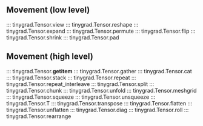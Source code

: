 ## Movement (low level)

::: tinygrad.Tensor.view
::: tinygrad.Tensor.reshape
::: tinygrad.Tensor.expand
::: tinygrad.Tensor.permute
::: tinygrad.Tensor.flip
::: tinygrad.Tensor.shrink
::: tinygrad.Tensor.pad

## Movement (high level)

::: tinygrad.Tensor.__getitem__
::: tinygrad.Tensor.gather
::: tinygrad.Tensor.cat
::: tinygrad.Tensor.stack
::: tinygrad.Tensor.repeat
::: tinygrad.Tensor.repeat_interleave
::: tinygrad.Tensor.split
::: tinygrad.Tensor.chunk
::: tinygrad.Tensor.unfold
::: tinygrad.Tensor.meshgrid
::: tinygrad.Tensor.squeeze
::: tinygrad.Tensor.unsqueeze
::: tinygrad.Tensor.T
::: tinygrad.Tensor.transpose
::: tinygrad.Tensor.flatten
::: tinygrad.Tensor.unflatten
::: tinygrad.Tensor.diag
::: tinygrad.Tensor.roll
::: tinygrad.Tensor.rearrange